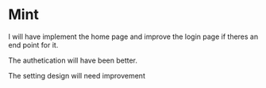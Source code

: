 # Mint

I will have implement the home page and improve the login page if theres an end point for it.

The authetication will have been better.

The setting design will need improvement

